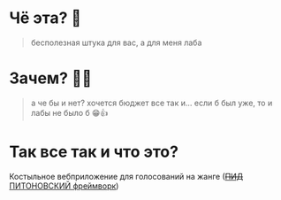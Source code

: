 # Чё эта? 🤔

> бесполезная штука для вас, а для меня лаба

# Зачем? 🤷‍♂️

> а че бы и нет? хочется бюджет все так и... если б был уже, то и лабы не было б 😁👍

# Так все так и что это?

Костыльное вебприложение для голосований на жанге ([~~ПИД~~ ПИТОНОВСКИЙ фреймворк](https://www.djangoproject.com/))